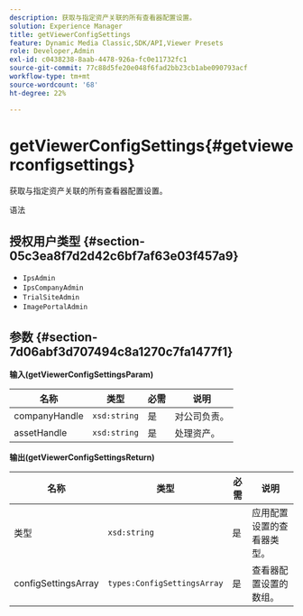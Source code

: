 ```yaml
---
description: 获取与指定资产关联的所有查看器配置设置。
solution: Experience Manager
title: getViewerConfigSettings
feature: Dynamic Media Classic,SDK/API,Viewer Presets
role: Developer,Admin
exl-id: c0438238-8aab-4478-926a-fc0e11732fc1
source-git-commit: 77c88d5fe20e048f6fad2bb23cb1abe090793acf
workflow-type: tm+mt
source-wordcount: '68'
ht-degree: 22%

---
```


# getViewerConfigSettings{#getviewerconfigsettings}

获取与指定资产关联的所有查看器配置设置。

语法

## 授权用户类型 {#section-05c3ea8f7d2d42c6bf7af63e03f457a9}

* `IpsAdmin`
* `IpsCompanyAdmin`
* `TrialSiteAdmin`
* `ImagePortalAdmin`

## 参数 {#section-7d06abf3d707494c8a1270c7fa1477f1}

**输入(getViewerConfigSettingsParam)**

| 名称 | 类型 | 必需 | 说明 |
|---|---|---|---|
| companyHandle | `xsd:string` | 是 | 对公司负责。 |
| assetHandle | `xsd:string` | 是 | 处理资产。 |

**输出(getViewerConfigSettingsReturn)**

| 名称 | 类型 | 必需 | 说明 |
|---|---|---|---|
| 类型 | `xsd:string` | 是 | 应用配置设置的查看器类型。 |
| configSettingsArray | `types:ConfigSettingsArray` | 是 | 查看器配置设置的数组。 |

